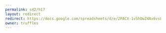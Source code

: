 ```yaml
---
permalink: s42/h17
layout: redirect
redirect: https://docs.google.com/spreadsheets/d/e/2PACX-1vShOwZ4Ax6vsL7w2W4-a_HKt8ypgJZIiORQlqPbnt985E_CCgSYJ8-eZ6o3BUg5KLWmhaKbLR03dVt_/pubhtml
owner: truffles
---
```

